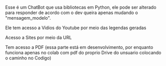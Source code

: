 Esse é um ChatBot que usa bibliotecas em Python, ele pode ser alterado para responder de acordo com o dev queira apenas mudando o "mensagem_modelo".

Ele tem acesso a Vidios do Youtube por meio das legendas geradas

Acesso a Sites por meio da URL

Tem acesso a PDF (essa parte está em desenvolvimento, por enquanto funciona apenas no colab com pdf do proprio Drive do unsuario colocando o caminho no Codigo)
